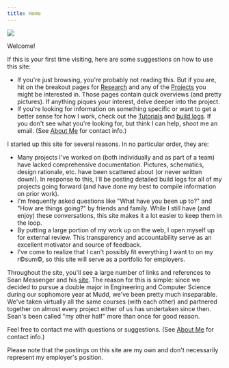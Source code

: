 ```yaml
---
title: Home
---
```


![](http://www.google.com/chart?cht=d&chdp=sites&chl=%5B%5BGoogle+Gadget'%3D20'f%5Cv'a%5C%3D0'10'%3D699'0'dim'%5Cbox1'b%5CF6F6F6'fC%5CF6F6F6'eC%5C0'sk'%5C%5B%22Slideshow+maker+(using+Google+Slides)%22'%5D'a%5CV%5C%3D12'f%5C%5DV%5Cta%5C%3D10'%3D0'%3D700'%3D212'dim'%5C%3D10'%3D10'%3D700'%3D212'vdim'%5Cbox1'b%5Cva%5CF6F6F6'fC%5CC8C8C8'eC%5C'a%5C%5Do%5CLauto'f%5C)

Welcome!

If this is your first time visiting, here are some suggestions on how to use
this site:

* If you're just browsing, you're probably not reading this. But if you are,
hit on the breakout pages for [Research](/research) and any of the
[Projects](/projects) you might be interested in. Those pages contain quick
overviews (and pretty pictures). If anything piques your interest, delve deeper
into the project.
* If you're looking for information on something specific or
want to get a better sense for how I work, check out the
[Tutorials](/tutorials) and [build logs](/projects). If you don't see what
you're looking for, but think I can help, shoot me an email. (See [About
Me](/about-me) for contact info.)

I started up this site for several reasons. In no particular order, they are:

* Many projects I've worked on (both individually and as part of a team) have
  lacked comprehensive documentation. Pictures, schematics, design rationale,
  etc. have been scattered about (or never written down!). In response to this,
  I'll be posting detailed build logs for all of my projects going forward (and
  have done my best to compile information on prior work).
* I'm frequently asked questions like "What have you been up to?" and "How are
  things going?" by friends and family. While I still have (and enjoy) these
  conversations, this site makes it a lot easier  to keep them in the loop.
* By putting a large portion of my work up on the web, I open myself up for
  external review. This transparency and accountability serve as an excellent
  motivator and source of feedback.
* I've come to realize that I can't possibly fit everything I want to
  on my r©sum©, so this site will serve as a portfolio for employers.

Throughout the site, you'll see a large number of links and references to Sean
Messenger and his [site](https://sites.google.com/site/raintomudd/). The reason
for this is simple: since we decided to pursue a double major in Engineering
and Computer Science during our sophomore year at Mudd, we've been pretty much
inseparable. We've taken virtually all the same courses (with each other) and
partnered together on almost every project either of us has undertaken since
then. Sean's been called "my other half" more than once for good reason.

Feel free to contact me with questions or suggestions. (See [About
Me](/about*me) for contact info.)

Please note that the postings on this site are my own and don't necessarily
represent my employer's position.
